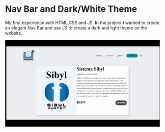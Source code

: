 # Nav Bar and Dark/White Theme
My first experience with HTML,CSS and JS. In the project I wanted to create an elegant Nav Bar and use JS to create a dark and light theme on the website.  

<p align="center">
   <img widht="600" src="_src/_toREADME/gif_demo_DW.gif">
   </p>
  
